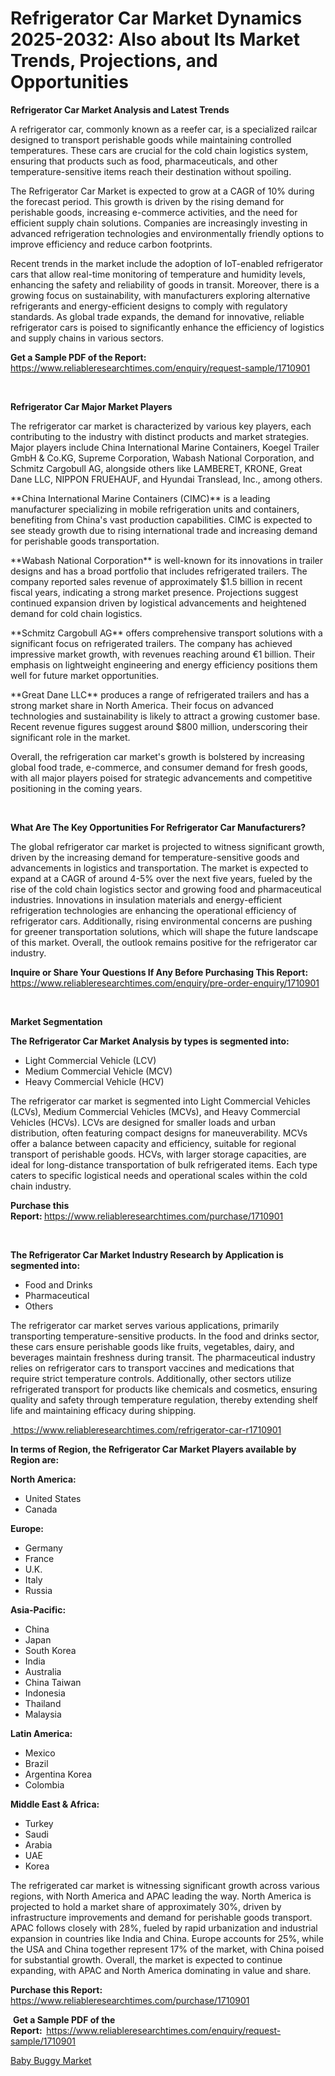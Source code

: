 <p><h1>Refrigerator Car Market Dynamics 2025-2032: Also about Its Market Trends, Projections, and Opportunities</h1></p><p><strong>Refrigerator Car Market Analysis and Latest Trends</strong></p>
<p><p>A refrigerator car, commonly known as a reefer car, is a specialized railcar designed to transport perishable goods while maintaining controlled temperatures. These cars are crucial for the cold chain logistics system, ensuring that products such as food, pharmaceuticals, and other temperature-sensitive items reach their destination without spoiling. </p><p>The Refrigerator Car Market is expected to grow at a CAGR of 10% during the forecast period. This growth is driven by the rising demand for perishable goods, increasing e-commerce activities, and the need for efficient supply chain solutions. Companies are increasingly investing in advanced refrigeration technologies and environmentally friendly options to improve efficiency and reduce carbon footprints.</p><p>Recent trends in the market include the adoption of IoT-enabled refrigerator cars that allow real-time monitoring of temperature and humidity levels, enhancing the safety and reliability of goods in transit. Moreover, there is a growing focus on sustainability, with manufacturers exploring alternative refrigerants and energy-efficient designs to comply with regulatory standards. As global trade expands, the demand for innovative, reliable refrigerator cars is poised to significantly enhance the efficiency of logistics and supply chains in various sectors.</p></p>
<p><strong>Get a Sample PDF of the Report:&nbsp;</strong> <a href="https://www.reliableresearchtimes.com/enquiry/request-sample/1710901?utm_campaign=2205&utm_medium=2&utm_source=Github&utm_content=ia&utm_term=27032025&utm_id=refrigerator-car">https://www.reliableresearchtimes.com/enquiry/request-sample/1710901</a></p>
<p>&nbsp;</p>
<p><strong>Refrigerator Car Major Market Players</strong></p>
<p><p>The refrigerator car market is characterized by various key players, each contributing to the industry with distinct products and market strategies. Major players include China International Marine Containers, Koegel Trailer GmbH & Co.KG, Supreme Corporation, Wabash National Corporation, and Schmitz Cargobull AG, alongside others like LAMBERET, KRONE, Great Dane LLC, NIPPON FRUEHAUF, and Hyundai Translead, Inc., among others.</p><p>**China International Marine Containers (CIMC)** is a leading manufacturer specializing in mobile refrigeration units and containers, benefiting from China's vast production capabilities. CIMC is expected to see steady growth due to rising international trade and increasing demand for perishable goods transportation.</p><p>**Wabash National Corporation** is well-known for its innovations in trailer designs and has a broad portfolio that includes refrigerated trailers. The company reported sales revenue of approximately $1.5 billion in recent fiscal years, indicating a strong market presence. Projections suggest continued expansion driven by logistical advancements and heightened demand for cold chain logistics.</p><p>**Schmitz Cargobull AG** offers comprehensive transport solutions with a significant focus on refrigerated trailers. The company has achieved impressive market growth, with revenues reaching around €1 billion. Their emphasis on lightweight engineering and energy efficiency positions them well for future market opportunities.</p><p>**Great Dane LLC** produces a range of refrigerated trailers and has a strong market share in North America. Their focus on advanced technologies and sustainability is likely to attract a growing customer base. Recent revenue figures suggest around $800 million, underscoring their significant role in the market.</p><p>Overall, the refrigeration car market's growth is bolstered by increasing global food trade, e-commerce, and consumer demand for fresh goods, with all major players poised for strategic advancements and competitive positioning in the coming years.</p></p>
<p>&nbsp;</p>
<p><strong>What Are The Key Opportunities For Refrigerator Car Manufacturers?</strong></p>
<p><p>The global refrigerator car market is projected to witness significant growth, driven by the increasing demand for temperature-sensitive goods and advancements in logistics and transportation. The market is expected to expand at a CAGR of around 4-5% over the next five years, fueled by the rise of the cold chain logistics sector and growing food and pharmaceutical industries. Innovations in insulation materials and energy-efficient refrigeration technologies are enhancing the operational efficiency of refrigerator cars. Additionally, rising environmental concerns are pushing for greener transportation solutions, which will shape the future landscape of this market. Overall, the outlook remains positive for the refrigerator car industry.</p></p>
<p><strong>Inquire or Share Your Questions If Any Before Purchasing This Report:</strong> <a href="https://www.reliableresearchtimes.com/enquiry/pre-order-enquiry/1710901?utm_campaign=2205&utm_medium=2&utm_source=Github&utm_content=ia&utm_term=27032025&utm_id=refrigerator-car">https://www.reliableresearchtimes.com/enquiry/pre-order-enquiry/1710901</a></p>
<p>&nbsp;</p>
<p><strong>Market Segmentation</strong></p>
<p><strong>The Refrigerator Car Market Analysis by types is segmented into:</strong></p>
<p><ul><li>Light Commercial Vehicle (LCV)</li><li>Medium Commercial Vehicle (MCV)</li><li>Heavy Commercial Vehicle (HCV)</li></ul></p>
<p><p>The refrigerator car market is segmented into Light Commercial Vehicles (LCVs), Medium Commercial Vehicles (MCVs), and Heavy Commercial Vehicles (HCVs). LCVs are designed for smaller loads and urban distribution, often featuring compact designs for maneuverability. MCVs offer a balance between capacity and efficiency, suitable for regional transport of perishable goods. HCVs, with larger storage capacities, are ideal for long-distance transportation of bulk refrigerated items. Each type caters to specific logistical needs and operational scales within the cold chain industry.</p></p>
<p><strong>Purchase this Report:&nbsp;</strong><a href="https://www.reliableresearchtimes.com/purchase/1710901?utm_campaign=2205&utm_medium=2&utm_source=Github&utm_content=ia&utm_term=27032025&utm_id=refrigerator-car">https://www.reliableresearchtimes.com/purchase/1710901</a></p>
<p>&nbsp;</p>
<p><strong>The Refrigerator Car Market Industry Research by Application is segmented into:</strong></p>
<p><ul><li>Food and Drinks</li><li>Pharmaceutical</li><li>Others</li></ul></p>
<p><p>The refrigerator car market serves various applications, primarily transporting temperature-sensitive products. In the food and drinks sector, these cars ensure perishable goods like fruits, vegetables, dairy, and beverages maintain freshness during transit. The pharmaceutical industry relies on refrigerator cars to transport vaccines and medications that require strict temperature controls. Additionally, other sectors utilize refrigerated transport for products like chemicals and cosmetics, ensuring quality and safety through temperature regulation, thereby extending shelf life and maintaining efficacy during shipping.</p></p>
<p><a href="https://www.reliableresearchtimes.com/refrigerator-car-r1710901?utm_campaign=2205&utm_medium=2&utm_source=Github&utm_content=ia&utm_term=27032025&utm_id=refrigerator-car">&nbsp;https://www.reliableresearchtimes.com/refrigerator-car-r1710901</a></p>
<p><strong>In terms of Region, the Refrigerator Car Market Players available by Region are:</strong></p>
<p>
    <p> <strong> North America: </strong>
        <ul>
            <li>United States</li>
            <li>Canada</li>
        </ul>
        </p> 
    <p> <strong> Europe: </strong>
        <ul>
            <li>Germany</li>
            <li>France</li>
            <li>U.K.</li>
            <li>Italy</li>
            <li>Russia</li>
        </ul>
        </p> 
    <p> <strong> Asia-Pacific: </strong>
        <ul>
            <li>China</li>
            <li>Japan</li>
            <li>South Korea</li>
            <li>India</li>
            <li>Australia</li>
            <li>China Taiwan</li>
            <li>Indonesia</li>
            <li>Thailand</li>
            <li>Malaysia</li>
        </ul>
        </p> 
    <p> <strong> Latin America: </strong>
        <ul>
            <li>Mexico</li>
            <li>Brazil</li>
            <li>Argentina Korea</li>
            <li>Colombia</li>
        </ul>
        </p> 
    <p> <strong> Middle East & Africa: </strong>
        <ul>
            <li>Turkey</li>
            <li>Saudi</li>
            <li>Arabia</li>
            <li>UAE</li>
            <li>Korea</li>
        </ul>
    </p>
    </p>
<p><p>The refrigerated car market is witnessing significant growth across various regions, with North America and APAC leading the way. North America is projected to hold a market share of approximately 30%, driven by infrastructure improvements and demand for perishable goods transport. APAC follows closely with 28%, fueled by rapid urbanization and industrial expansion in countries like India and China. Europe accounts for 25%, while the USA and China together represent 17% of the market, with China poised for substantial growth. Overall, the market is expected to continue expanding, with APAC and North America dominating in value and share.</p></p>
<p><strong>Purchase this Report: </strong><a href="https://www.reliableresearchtimes.com/purchase/1710901?utm_campaign=2205&utm_medium=2&utm_source=Github&utm_content=ia&utm_term=27032025&utm_id=refrigerator-car">https://www.reliableresearchtimes.com/purchase/1710901</a></p>
<p>&nbsp;<strong>Get a Sample PDF of the Report:&nbsp;&nbsp;</strong><a href="https://www.reliableresearchtimes.com/enquiry/request-sample/1710901?utm_campaign=2205&utm_medium=2&utm_source=Github&utm_content=ia&utm_term=27032025&utm_id=refrigerator-car">https://www.reliableresearchtimes.com/enquiry/request-sample/1710901</a></p>
<p><strong></strong></p>
<p><p><a href="https://github.com/ummulmzu/Market-Research-Report-List-1/blob/main/baby-buggy-market.md?utm_campaign=2205&utm_medium=2&utm_source=Github&utm_content=ia&utm_term=27032025&utm_id=refrigerator-car">Baby Buggy Market</a></p></p>